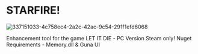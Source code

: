 # STARFIRE!

![337151033-4c758ec4-2a2c-42ac-9c54-291f1efd6068](https://github.com/KleanOni/STARFIRE/assets/103227752/73238c1b-ddde-460a-b62a-b804f4b401a0)


Enhancement tool for the game LET IT DIE - PC Version Steam only!
Nuget Requirements - Memory.dll & Guna UI
